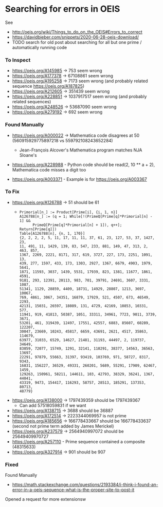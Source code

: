 # Searching for errors in OEIS

See

* http://oeis.org/wiki/Things_to_do_on_the_OEIS#Errors_to_correct
* https://davidbieber.com/snippets/2020-06-28-oeis-download/
* TODO search for old post about searching for all but one prime / automatically running code

### To Inspect

* https://oeis.org/A145985 -> 753 seem wrong
* https://oeis.org/A177378 -> 67108861 seem wrong
* https://oeis.org/A195258 -> 7173 seem wrong (and probably related sequence https://oeis.org/A187825)
* https://oeis.org/A212605 -> 351439 seem wrong
* https://oeis.org/A228851 -> 1037917517 seem wrong (and probably related sequences)
* https://oeis.org/A248526 -> 53687090 seem wrong
* https://oeis.org/A279192 -> 692 seem wrong

### Found Manually

* https://oeis.org/A000022 -> Mathematica code disagrees at 50 (560915929775897218 vs 559792108243652284)
  * Jean-François Alcover's Mathematica program matches NJA Sloane's

* https://oeis.org/A228988 - Python code should be read(2, 10 ** a + 2), Mathematica code misses a digit too

* https://oeis.org/A003371 - Example is for https://oeis.org/A003367


### To Fix

* https://oeis.org/A126788 -> 51 should be 61
    * ```
      Primorial[n_] := Product[Prime[i], {i, 1, n}]
      A126788[n_] := (q = 1; While[!(PrimeQ[Prime[q]*Primorial[n] - 1] &&
            PrimeQ[Prime[q]*Primorial[n] + 1]), q++]; Return[Prime[q]])
      Table[A126788[n], {n, 1, 170}]
      {2, 2, 2, 2, 5, 11, 17, 11, 11, 37, 61, 23, 127, 53, 37, 1427, 23,
      11, 491, 11, 1429, 139, 83, 547, 233, 881, 149, 47, 313, 2, 463, 857,
      1367, 2269, 2221, 8171, 317, 619, 3727, 227, 173, 2251, 1091, 13,
      439, 277, 1597, 433, 173, 1303, 2927, 1367, 6679, 4903, 1979, 5641,
      1871, 11593, 3037, 1439, 5531, 17939, 823, 1381, 11677, 1861, 4591,
      9181, 293, 12391, 20113, 983, 701, 39791, 24691, 3607, 3331, 1087,
      51341, 1129, 28859, 4409, 18731, 14929, 28807, 1213, 3697, 10067,
      769, 4861, 3067, 34351, 16879, 17929, 521, 4507, 673, 46549, 2293,
      42131, 15031, 26597, 18089, 131, 4729, 42169, 10853, 10331, 577,
      11941, 919, 41813, 50387, 1051, 33311, 34961, 7723, 9011, 3739, 3671,
      53201, 461, 319439, 12497, 17551, 42557, 6883, 85607, 60289, 122207,
      30047, 23669, 10243, 45817, 6659, 43691, 2621, 4517, 35863, 114679,
      63977, 31033, 6529, 14627, 21481, 31193, 44497, 2, 119737, 34649,
      83059, 72077, 15749, 1291, 32141, 110291, 38377, 14563, 36563, 13697,
      22291, 97879, 55663, 31397, 93419, 103769, 971, 58727, 8317, 9343,
      16831, 156227, 36529, 49331, 260201, 5689, 55291, 17909, 62467, 1459,
      129263, 150961, 58211, 144611, 103, 42793, 38329, 36241, 1367, 44041,
      43319, 9473, 154417, 116293, 58757, 28513, 185291, 137353, 80713,
      48779}
      ```
* https://oeis.org/A138000 -> 1797439359 should be 1797439367
    * Can add 57518059831 if we want
* https://oeis.org/A138715 -> 3688 should be 36887
* https://oeis.org/A172514 -> 2223344069957 is not prime
* https://oeis.org/A185656 -> 166778433667 should be 166778433637 (second not prime term added by James Merickel)
* https://oeis.org/A237579 -> 2564940997072 should be 25649409970727
* https://oeis.org/A257110 - Prime sequence contained a composite (48315633)
* https://oeis.org/A327914 -> 901 should be 907

### Fixed

Found Manually

* https://math.stackexchange.com/questions/2193384/i-think-i-found-an-error-in-a-oeis-sequence-what-is-the-proper-site-to-post-it

Opened a request for more extensionsw


